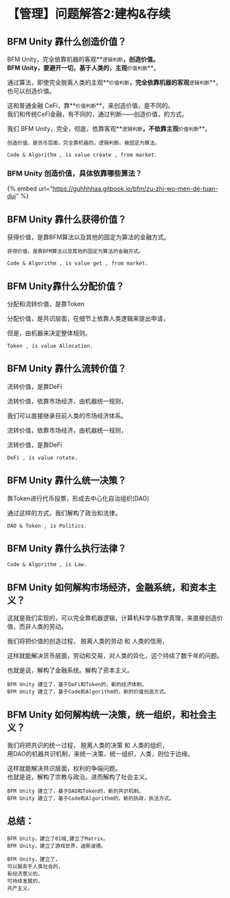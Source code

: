 # 【管理】问题解答2:建构&存续

## BFM Unity 靠什么创造价值？

BFM Unity，完全依靠机器的客观**`逻辑判断`**，创造价值。  
BFM Unity，要避开一切，基于人类的，主观**`价值判断`**。

通过算法，即使完全脱离人类的主观**`价值判断`**，完全依靠机器的客观**`逻辑判断`**，也可以创造价值。

这和普通金融 CeFi，靠**`价值判断`**，来创造价值，是不同的。  
我们和传统CeFi金融，有不同的，通过判断——创造价值，的方式。

我们 BFM Unity，完全，彻底，依靠客观**`逻辑判断`**，不依靠主观**`价值判断`**。

```text
创造价值，是货币层面，完全靠机器的，逻辑判断。被固定为算法。

Code & Algorithm , is value create , from market.
```

### BFM Unity 创造价值，具体依靠哪些算法？

{% embed url="https://guhhhhaa.gitbook.io/bfm/zu-zhi-wo-men-de-tuan-dui" %}

## BFM Unity 靠什么获得价值？

获得价值，是靠BFM算法以及其他的固定为算法的金融方式。 

```text
获得价值，是靠BFM算法以及其他的固定为算法的金融方式。

Code & Algorithm , is value get , from market.
```

## BFM Unity靠什么分配价值？

分配和流转价值，是靠Token

分配价值，是共识层面，在细节上依靠人类逻辑来提出申请，

但是，由机器来决定整体规则。

```text
Token , is value Allocation.
```

## BFM Unity 靠什么流转价值？

流转价值，是靠DeFi

流转价值，依靠市场经济，由机器统一规则，

我们可以直接继承目前人类的市场经济体系。

流转价值，依靠市场经济，由机器统一规则，

流转价值，是靠DeFi

```text
DeFi , is value rotate.
```

## BFM Unity 靠什么统一决策？

靠Token进行代币投票，形成去中心化自治组织\(DAO\)

通过这样的方式，我们解构了政治和法律。

```text
DAO & Token , is Politics.
```

## BFM Unity 靠什么执行法律？

```text
Code & Algorithm , is Law.
```

## BFM Unity 如何解构市场经济，金融系统，和资本主义？

这就是我们实现的，可以完全靠机器逻辑，计算机科学与数学真理，来直接创造价值，而非人类的劳动。

我们将把价值的创造过程， 脱离人类的劳动 和 人类的信用，

这样就能解决货币层面，劳动和交易，对人类的异化，这个持续了数千年的问题。

也就是说，解构了金融系统。解构了资本主义。

```text
BFM Unity 建立了，基于DeFi和Token的，新的经济体制。
BFM Unity 建立了，基于Code和Algorithm的，新的价值创造方式。
```

## BFM Unity 如何解构统一决策，统一组织，和社会主义？

我们将把共识的统一过程， 脱离人类的决策 和 人类的组织，   
用DAO的机器共识机制，来统一决策，统一组织，人类，则位于边缘。

这样就能解决共识层面，权利的争端问题。  
也就是说，解构了宗教与政治。进而解构了社会主义。

```text
BFM Unity 建立了，基于DAO和Token的，新的共识机制。
BFM Unity 建立了，基于Code和Algorithm的，新的执政，执法方式。
```

## 总结：

```text
BFM Unity，建立了01城,建立了Matrix。
BFM Unity，建立了游戏世界，迪斯波德。

BFM Unity，建立了，
可以服务于人类社会的，
有经济意义的，
可持续发展的，
共产主义。
```

